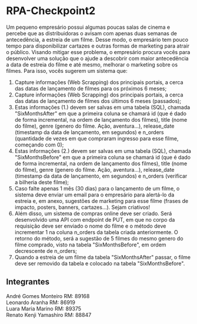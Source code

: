 # RPA-Checkpoint2

Um pequeno empresário possui algumas poucas salas de cinema e percebe que as distribuidoras o avisam com apenas duas semanas de antecedência, a estreia de um filme. Desse modo, o empresário tem pouco tempo para disponibilizar cartazes e outras formas de marketing para atrair o público. Visando mitigar esse problema, o empresário procura vocês para desenvolver uma solução que o ajude a descobrir com maior antecedência a data de estreia do filme e até mesmo, melhorar o marketing sobre os filmes. Para isso, vocês sugerem um sistema que:

1. Capture informações (Web Scrapping) dos principais portais, a cerca das datas de lançamento de filmes para os próximos 6 meses;
2. Capture informações (Web Scrapping) dos principais portais, a cerca das datas de lançamento de filmes dos últimos 6 meses (passados);
3. Estas informações (1.) devem ser salvas em uma tabela (SQL), chamada "SixMonthsAfter" em que a primeira coluna se chamará id (que é dado de forma incremental, na ordem de lançamento dos filmes), title (nome do filme), genre (genero do filme. Ação, aventura...), release_date (timestamp da data de lançamento, em segundos) e n_orders (quantidade de vezes em que compraram ingresso para esse filme, começando com 0);
4. Estas informações (2.) devem ser salvas em uma tabela (SQL), chamada "SixMonthsBefore" em que a primeira coluna se chamará id (que é dado de forma incremental, na ordem de lançamento dos filmes), title (nome do filme), genre (genero do filme. Ação, aventura...), release_date (timestamp da data de lançamento, em segundos) e n_orders (verificar a bilheria deste filme);
5. Caso falte apenas 1 mês (30 dias) para o lançamento de um filme, o sistema deve enviar um email para o empresário para alertá-lo da estreia e, em anexo, sugestões de marketing para esse filme (frases de impacto, posters, banners, cartazes...). Sejam criativos!
6. Além disso, um sistema de compras online deve ser criado. Será desenvolvido uma API com endpoint de PUT, em que no corpo da requisição deve ser enviado o nome do filme e o método deve incrementar 1 na coluna n_orders da tabela criada anteriormente. O retorno do método, será a sugestão de 5 filmes do mesmo genero do filme comprado, visto na tabela "SixMonthsBefore", em ordem decrescente de n_orders;
7. Quando a estreia de um filme da tabela "SixMonthsAfter" passar, o filme deve ser removido da tabela e colocado na tabela "SixMonthsBefore".


## Integrantes
André Gomes Monteiro      RM: 89168\
Leonardo Aranha           RM: 86919\
Luara Maria Marino        RM: 89375\
Renato Kenji Yamashiro    RM: 88847
